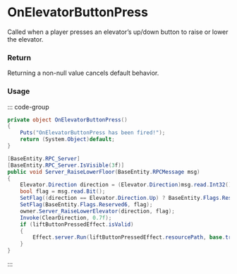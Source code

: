 # OnElevatorButtonPress
<Badge type="info" text="Elevator"/><Badge type="danger" text="Carbon Compatible"/><Badge type="warning" text="Oxide Compatible"/>
Called when a player presses an elevator’s up/down button to raise or lower the elevator.

### Return
Returning a non-null value cancels default behavior.

### Usage
::: code-group
```csharp [Example]
private object OnElevatorButtonPress()
{
	Puts("OnElevatorButtonPress has been fired!");
	return (System.Object)default;
}
```
```csharp [Source — Assembly-CSharp @ ElevatorLift]
[BaseEntity.RPC_Server]
[BaseEntity.RPC_Server.IsVisible(3f)]
public void Server_RaiseLowerFloor(BaseEntity.RPCMessage msg)
{
	Elevator.Direction direction = (Elevator.Direction)msg.read.Int32();
	bool flag = msg.read.Bit();
	SetFlag((direction == Elevator.Direction.Up) ? BaseEntity.Flags.Reserved1 : BaseEntity.Flags.Reserved2, b: true);
	SetFlag(BaseEntity.Flags.Reserved6, flag);
	owner.Server_RaiseLowerElevator(direction, flag);
	Invoke(ClearDirection, 0.7f);
	if (liftButtonPressedEffect.isValid)
	{
		Effect.server.Run(liftButtonPressedEffect.resourcePath, base.transform.position, UnityEngine.Vector3.up);
	}
}

```
:::
